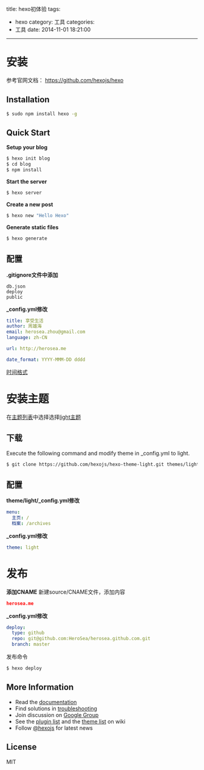 title: hexo初体验
tags:
  - hexo
category: 工具
categories:
  - 工具
date: 2014-11-01 18:21:00
---

# 安装
参考官网文档： https://github.com/hexojs/hexo


## Installation

``` bash
$ sudo npm install hexo -g
```

## Quick Start

**Setup your blog**

``` bash
$ hexo init blog
$ cd blog
$ npm install
```

**Start the server**

``` bash
$ hexo server
```

**Create a new post**

``` bash
$ hexo new "Hello Hexo"
```

**Generate static files**

``` bash
$ hexo generate
```

## 配置
**.gitignore文件中添加**
```git
db.json
deploy
public
```
**_config.yml修改**
```yml
title: 享受生活
author: 周雄海
email: herosea.zhou@gmail.com
language: zh-CN

url: http://herosea.me

date_format: YYYY-MMM-DD dddd
```
[时间格式](http://momentjs.com/docs/#/displaying/format/)

# 安装主题
在[主题列表](https://github.com/hexojs/hexo/wiki/Themes)中选择选择[light主题](https://github.com/hexojs/hexo-theme-light)
## 下载
Execute the following command and modify theme in _config.yml to light.
``` bash
$ git clone https://github.com/hexojs/hexo-theme-light.git themes/light
```
## 配置
**theme/light/_config.yml修改**
```yml
menu:
  主页: /
  档案: /archives
```
**_config.yml修改**
```yml
theme: light
```
# 发布
**添加CNAME**
新建source/CNAME文件，添加内容
```json
herosea.me
```
**_config.yml修改**
```yml
deploy:
  type: github
  repo: git@github.com:HeroSea/herosea.github.com.git
  branch: master
```
发布命令
```bash
$ hexo deploy
```


## More Information

- Read the [documentation](http://hexo.io/)
- Find solutions in [troubleshooting](http://hexo.io/docs/troubleshooting.html)
- Join discussion on [Google Group](https://groups.google.com/group/hexo)
- See the [plugin list](https://github.com/hexojs/hexo/wiki/Plugins) and the [theme list](https://github.com/hexojs/hexo/wiki/Themes) on wiki
- Follow [@hexojs](https://twitter.com/hexojs) for latest news

## License

MIT
